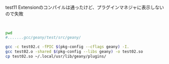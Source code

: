 #

test11 Extensionのコンパイルは通ったけど、プラグインマネジャに表示しないので失敗


##

```bash

pwd
#.......gcc/geany/test/src/geany/

gcc -c test02.c -fPIC $(pkg-config --cflags geany) -I.
gcc test02.o -shared $(pkg-config --libs geany) -o test02.so
cp test02.so ~/.local/usr/lib/geany/plugins/

```

